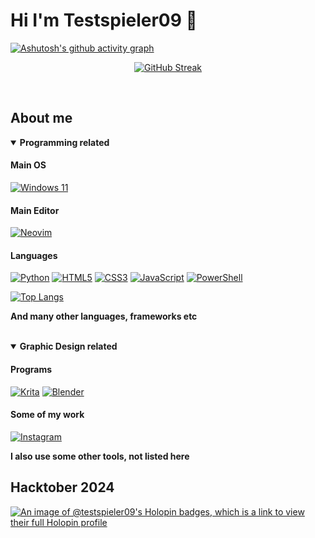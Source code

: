 # Hi I'm Testspieler09 👋

[![Ashutosh's github activity graph](https://github-readme-activity-graph.vercel.app/graph?username=Testspieler09&bg_color=242424&color=a6a6a6&line=2873d7&point=6294e8&area=false&hide_border=true)](https://github.com/ashutosh00710/github-readme-activity-graph)

<div align="center">
  
[![GitHub Streak](https://streak-stats.demolab.com/?user=Testspieler09&theme=ocean-gradient)](https://git.io/streak-stats)

</div>

<br>

## About me

<details open>
  <summary><b>Programming related</b></summary>

  #### Main OS
  [![Windows 11](https://img.shields.io/badge/Windows%2011-%230079d5.svg?style=for-the-badge&logo=Windows%2011&logoColor=white)](https://www.microsoft.com/en-us/software-download/windows11)
  
  #### Main Editor
  [![Neovim](https://img.shields.io/badge/NeoVim-%2357A143.svg?&style=for-the-badge&logo=neovim&logoColor=white)](https://neovim.io/) 
  
  #### Languages

  [![Python](https://img.shields.io/badge/python-3670A0?style=for-the-badge&logo=python&logoColor=ffdd54)]() [![HTML5](https://img.shields.io/badge/html5-%23E34F26.svg?style=for-the-badge&logo=html5&logoColor=white)]() [![CSS3](https://img.shields.io/badge/css3-%231572B6.svg?style=for-the-badge&logo=css3&logoColor=white)]() [![JavaScript](https://img.shields.io/badge/javascript-%23323330.svg?style=for-the-badge&logo=javascript&logoColor=%23F7DF1E)]() [![PowerShell](https://img.shields.io/badge/PowerShell-%235391FE.svg?style=for-the-badge&logo=powershell&logoColor=white)]()

  [![Top Langs](https://github-readme-stats.vercel.app/api/top-langs/?username=Testspieler09&theme=holi&layout=compact)]() 

  **And many other languages, frameworks etc**
<br><br>
</details>

<details open>
<summary><b>Graphic Design related</b></summary>

#### Programs
[![Krita](https://img.shields.io/badge/Krita-203759?style=for-the-badge&logo=krita&logoColor=EEF37B)](https://krita.org/en/download/) [![Blender](https://img.shields.io/badge/blender-%23F5792A.svg?style=for-the-badge&logo=blender&logoColor=white)](https://www.blender.org/download/)
 
#### Some of my work
[![Instagram](https://img.shields.io/badge/Instagram-%23E4405F.svg?style=for-the-badge&logo=Instagram&logoColor=white)](https://www.instagram.com/testspieler09_does_stuff/)

</details>

**I also use some other tools, not listed here**


## Hacktober 2024
[![An image of @testspieler09's Holopin badges, which is a link to view their full Holopin profile](https://holopin.me/testspieler09)](https://holopin.io/@testspieler09)

<!---
Testspieler09/Testspieler09 is a ✨ special ✨ repository because its `README.md` (this file) appears on your GitHub profile.
You can click the Preview link to take a look at your changes.
--->
